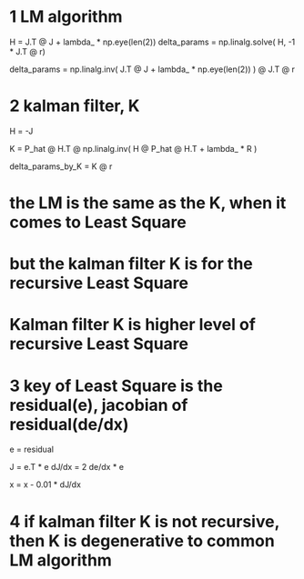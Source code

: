 # 1 LM algorithm

H = J.T @ J + lambda_ * np.eye(len(2))
delta_params = np.linalg.solve( H, -1 * J.T @ r)

delta_params = np.linalg.inv( J.T @ J + lambda_ * np.eye(len(2)) ) @ J.T @ r

# 2 kalman filter, K

H = -J

K = P_hat @ H.T @ np.linalg.inv( H @ P_hat @ H.T  + lambda_ * R )

delta_params_by_K = K @ r

# the LM is the same as the K, when it comes to Least Square
# but the kalman filter K is for the recursive Least Square
# Kalman filter K is higher level of recursive Least Square

# 3 key of Least Square is the residual(e), jacobian of residual(de/dx)

e = residual

J = e.T * e
dJ/dx = 2 de/dx * e

x = x - 0.01 * dJ/dx

# 4 if kalman filter K is not recursive, then K is degenerative to common LM algorithm